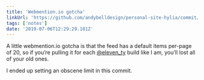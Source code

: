 ```yaml
---
title: 'Webmention.io gotcha'
linkUrl: 'https://github.com/andybelldesign/personal-site-hylia/commit/8ff2eef8cd69b60488565698d508b29aa154bd6f'
tags: ['notes'] 
date: '2019-07-06T12:29:29.181Z'
---
```

A little webmention.io gotcha is that the feed has a default items per-page of 20, so if you’re pulling it for each [@eleven_ty](//twitter.com/eleven_ty) build like I am, you’ll lost all of your old ones.

I ended up setting an obscene limit in this commit.